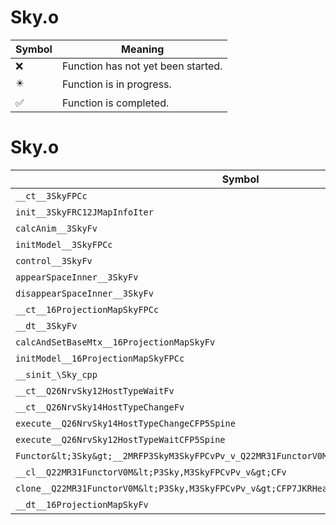 # Sky.o
| Symbol | Meaning 
| ------------- | ------------- 
| :x: | Function has not yet been started. 
| :eight_pointed_black_star: | Function is in progress. 
| :white_check_mark: | Function is completed. 


# Sky.o
| Symbol | Decompiled? |
| ------------- | ------------- |
| `__ct__3SkyFPCc` | :white_check_mark: |
| `init__3SkyFRC12JMapInfoIter` | :white_check_mark: |
| `calcAnim__3SkyFv` | :white_check_mark: |
| `initModel__3SkyFPCc` | :white_check_mark: |
| `control__3SkyFv` | :white_check_mark: |
| `appearSpaceInner__3SkyFv` | :white_check_mark: |
| `disappearSpaceInner__3SkyFv` | :white_check_mark: |
| `__ct__16ProjectionMapSkyFPCc` | :white_check_mark: |
| `__dt__3SkyFv` | :white_check_mark: |
| `calcAndSetBaseMtx__16ProjectionMapSkyFv` | :white_check_mark: |
| `initModel__16ProjectionMapSkyFPCc` | :white_check_mark: |
| `__sinit_\Sky_cpp` | :white_check_mark: |
| `__ct__Q26NrvSky12HostTypeWaitFv` | :white_check_mark: |
| `__ct__Q26NrvSky14HostTypeChangeFv` | :white_check_mark: |
| `execute__Q26NrvSky14HostTypeChangeCFP5Spine` | :white_check_mark: |
| `execute__Q26NrvSky12HostTypeWaitCFP5Spine` | :white_check_mark: |
| `Functor&lt;3Sky&gt;__2MRFP3SkyM3SkyFPCvPv_v_Q22MR31FunctorV0M&lt;P3Sky,M3SkyFPCvPv_v&gt;` | :white_check_mark: |
| `__cl__Q22MR31FunctorV0M&lt;P3Sky,M3SkyFPCvPv_v&gt;CFv` | :x: |
| `clone__Q22MR31FunctorV0M&lt;P3Sky,M3SkyFPCvPv_v&gt;CFP7JKRHeap` | :white_check_mark: |
| `__dt__16ProjectionMapSkyFv` | :white_check_mark: |
